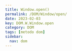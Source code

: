 ```yaml
---
title: Window.open()
permalink: /DOM/Window/open/
date: 2023-02-03
key: DOM.W.Window.open
category: DOM
tags: [metodo dom]
sidebar:
  nav: dom
---
```


